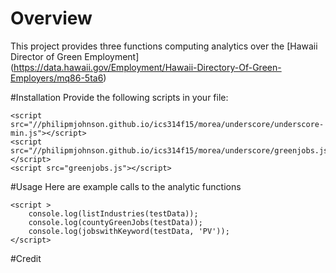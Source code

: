 # Overview
This project provides three functions computing analytics over the [Hawaii Director of Green Employment] (https://data.hawaii.gov/Employment/Hawaii-Directory-Of-Green-Employers/mq86-5ta6)

#Installation
Provide the following scripts in your file:
```
<script src="//philipmjohnson.github.io/ics314f15/morea/underscore/underscore-min.js"></script>
<script src="//philipmjohnson.github.io/ics314f15/morea/underscore/greenjobs.js"></script>
<script src="greenjobs.js"></script>
```

#Usage
Here are example calls to the analytic functions
```
<script >
    console.log(listIndustries(testData));
    console.log(countyGreenJobs(testData));
    console.log(jobswithKeyword(testData, 'PV'));
</script>
```

#Credit

